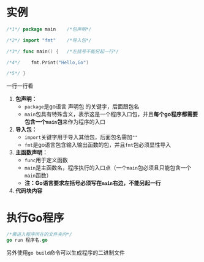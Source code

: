 # 实例
``` go
/*1*/ package main    /*包声明*/

/*2*/ import "fmt"    /*导入包*/

/*3*/ func main() {   /*左括号不能另起一行*/

/*4*/    fmt.Print("Hello,Go")

/*5*/ }
```
一行一行看
1. **包声明：** 
	* `package`是go语言 声明包 的关键字，后面跟包名
	* `main`包具有特殊含义，表示这是一个程序入口包，并且**每个go程序都需要包含一个`main`包**来作为程序的入口
2. **导入包：**
	* `import`关键字用于导入其他包，后面包名需加`""`
	* `fmt`是go语言包含输入输出函数的包，并且`fmt`包必须显性导入
3. **主函数声明：**
	* `func`用于定义函数
	* `main`是主函数名，程序执行的入口点（一个`main`包必须且只能包含一个`main`函数）
	* **注：Go语言要求左括号必须写在`main`右边，不能另起一行**
4. **代码块内容**
# 执行Go程序
```go
/*需进入程序所在的文件夹内*/
go run 程序名.go
```
另外使用`go build`命令可以生成程序的二进制文件